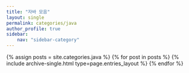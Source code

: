 ```yaml
---
title: "자바 모음"
layout: single
permalink: categories/java
author_profile: true
sidebar:                  
    nav: "sidebar-category"
---
```


 {% assign posts = site.categories.java %}
 {% for post in posts %} {% include archive-single.html type=page.entries_layout %} {% endfor %}


